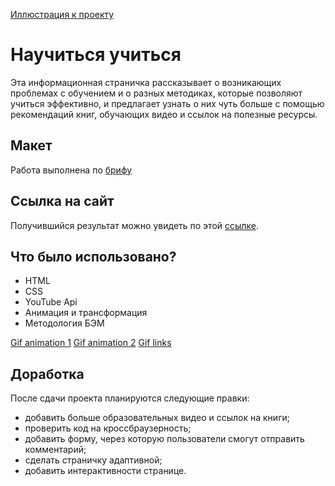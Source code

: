 [Иллюстрация к проекту](./images/readme/readme.png)

# Научиться учиться

Эта информационная страничка рассказывает о возникающих проблемах с обучением и о разных методиках, которые позволяют учиться эффективно, и предлагает узнать о них чуть больше с помощью рекомендаций книг, обучающих видео и ссылок на полезные ресурсы.

## Макет

Работа выполнена по [брифу](https://code.s3.yandex.net/web-developer/project-1/sprint-2-brief.pdf)

## Ссылка на сайт

Получившийся результат можно увидеть по этой [ссылке](https://frantsuzovatamara.github.io/how-to-learn/).

## Что было использовано?

* HTML
* CSS
* YouTube Api
* Анимация и трансформация
* Методология БЭМ

[Gif animation 1](./images/readme/readme__header-animation.gif)
[Gif animation 2](./images/readme/readme__kaufman-animation.gif)
[Gif links](./images/readme/readme__link-hover.gif)

## Доработка

После сдачи проекта планируются следующие правки:

* добавить больше образовательных видео и ссылок на книги;
* проверить код на кроссбраузерность;
* добавить форму, через которую пользователи смогут отправить комментарий;
* сделать страничку адаптивной;
* добавить интерактивности странице.
